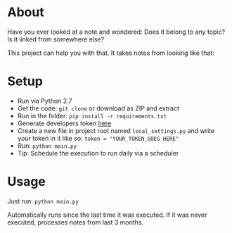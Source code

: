About
=====

Have you ever looked at a note and wondered: Does it belong to any topic? Is it linked from somewhere else?

This project can help you with that. It takes notes from looking like that:




Setup
=====

* Run via Python 2.7
* Get the code: `git clone` or download as ZIP and extract
* Run in the folder: `pip install -r requirements.txt`
* Generate developers token [here](https://www.evernote.com/api/DeveloperToken.action)
* Create a new file in project root named `local_settings.py` and write your token in it like so: `token = "YOUR_TOKEN_GOES HERE"`
* Run: `python main.py`
* Tip: Schedule the execution to run daily via a scheduler

Usage
=====

Just run: `python main.py`

Automatically runs since the last time it was executed. If it was never executed, processes notes from last 3 months.
